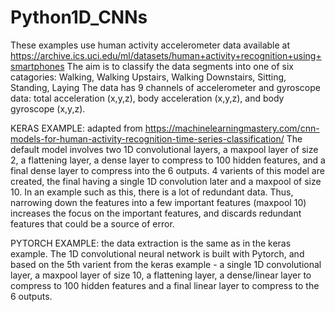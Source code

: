 # Python1D_CNNs
These examples use human activity accelerometer data available at https://archive.ics.uci.edu/ml/datasets/human+activity+recognition+using+smartphones
The aim is to classify the data segments into one of six catagories: Walking, Walking Upstairs, Walking Downstairs, Sitting, Standing, Laying
The data has 9 channels of accelerometer and gyroscope data:  total acceleration (x,y,z), body acceleration (x,y,z), and body gyroscope (x,y,z).

KERAS EXAMPLE: adapted from https://machinelearningmastery.com/cnn-models-for-human-activity-recognition-time-series-classification/
The default model involves two 1D convolutional layers, a maxpool layer of size 2, a flattening layer, a dense layer to compress to 100 hidden features, and a final dense layer to compress into the 6 outputs.
4 varients of this model are created, the final having a single 1D convolution later and a maxpool of size 10. In an example such as this, there is a lot of redundant data. Thus, narrowing down the features into a few important features (maxpool 10) increases the focus on the important features, and discards redundant features that could be a source of error.

PYTORCH EXAMPLE: the data extraction is the same as in the keras example. The 1D convolutional neural network is built with Pytorch, and based on the 5th varient from the keras example - a single 1D convolutional layer, a maxpool layer of size 10, a flattening layer, a dense/linear layer to compress to 100 hidden features and a final linear layer to compress to the 6 outputs. 
